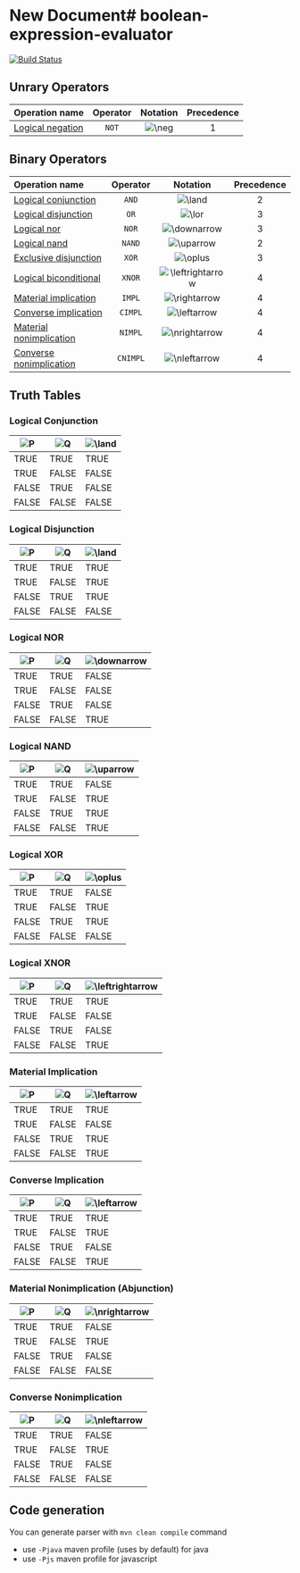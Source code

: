 # New Document# boolean-expression-evaluator
[![Build Status](https://travis-ci.com/rifttech/boolean-expression-evaluator.svg?branch=master)](https://travis-ci.com/rifttech/boolean-expression-evaluator)

## Unrary Operators
| Operation name | Operator | Notation |Precedence
| :---         |     :---:      |    :---:      |   :---:      |
| [Logical negation](https://en.wikipedia.org/wiki/Logical_negation)   | ```NOT```     | <img src="https://latex.codecogs.com/svg.latex?\Large&space;\neg" title="\neg" />|1

## Binary Operators

| Operation name | Operator | Notation |Precedence
| :---         |     :---:      |    :---:      |   :---:      |
| [Logical conjunction](https://en.wikipedia.org/wiki/Logical_conjunction)   | ```AND```     | <img src="https://latex.codecogs.com/svg.latex?\Large&space;\land" title="\land" />|2
| [Logical disjunction](https://en.wikipedia.org/wiki/Logical_disjunction)     | ```OR```      |<img src="https://latex.codecogs.com/svg.latex?\Large&space;\lor" title="\lor" />|3
| [Logical nor](https://en.wikipedia.org/wiki/Logical_NOR)     | ```NOR```      |<img src="https://latex.codecogs.com/svg.latex?\Large&space;\downarrow" title="\downarrow" />|3|
| [Logical nand](https://en.wikipedia.org/wiki/Logical_NAND)     | ```NAND```      |<img src="https://latex.codecogs.com/svg.latex?\Large&space;\uparrow" title="\uparrow" />|2|
| [Exclusive disjunction](https://en.wikipedia.org/wiki/Exclusive_disjunction)     | ```XOR```      |<img src="https://latex.codecogs.com/svg.latex?\Large&space;\oplus" title="\oplus" />|3
| [Logical biconditional](https://en.wikipedia.org/wiki/Logical_biconditional)     | ```XNOR```      |<img src="https://latex.codecogs.com/svg.latex?\Large&space;\leftrightarrow" title="\leftrightarrow" />|4
| [Material implication](https://en.wikipedia.org/wiki/Material_conditional)     | ```IMPL```      |<img src="https://latex.codecogs.com/svg.latex?\Large&space;\rightarrow" title="\rightarrow" />|4|
| [Converse implication](https://en.wikipedia.org/wiki/Converse_implication)     | ```CIMPL```      |<img src="https://latex.codecogs.com/svg.latex?\Large&space;\leftarrow" title="\leftarrow" />|4|
| [Material nonimplication](https://en.wikipedia.org/wiki/Material_nonimplication)     | ```NIMPL```      |<img src="https://latex.codecogs.com/svg.latex?\Large&space;\nrightarrow" title="\nrightarrow" />|4|
| [Converse nonimplication](https://en.wikipedia.org/wiki/Converse_nonimplication)     | ```CNIMPL```      |<img src="https://latex.codecogs.com/svg.latex?\Large&space;\nleftarrow" title="\nleftarrow" />|4|


## Truth Tables

### Logical Conjunction

| <img src="https://latex.codecogs.com/svg.latex?\Large&space;P" title="P" /> | <img src="https://latex.codecogs.com/svg.latex?\Large&space;Q" title="Q" /> |<img src="https://latex.codecogs.com/svg.latex?\Large&space;P \land%20Q" title="\land" /> |
|------|------|-----|
| TRUE | TRUE | TRUE
| TRUE | FALSE | FALSE
| FALSE | TRUE | FALSE
| FALSE | FALSE | FALSE

### Logical Disjunction

| <img src="https://latex.codecogs.com/svg.latex?\Large&space;P" title="P" />  | <img src="https://latex.codecogs.com/svg.latex?\Large&space;Q" title="Q" /> | <img src="https://latex.codecogs.com/svg.latex?\Large&space;P\lor%20Q" title="\land" /> |
|------|------|-----|
| TRUE | TRUE | TRUE
| TRUE | FALSE | TRUE
| FALSE | TRUE | TRUE
| FALSE | FALSE | FALSE

### Logical NOR

| <img src="https://latex.codecogs.com/svg.latex?\Large&space;P" title="P" />  | <img src="https://latex.codecogs.com/svg.latex?\Large&space;Q" title="Q" /> | <img src="https://latex.codecogs.com/svg.latex?\Large&space;P\downarrow%20Q" title="\downarrow" /> |
|------|------|-----|
| TRUE | TRUE | FALSE
| TRUE | FALSE | FALSE
| FALSE | TRUE | FALSE
| FALSE | FALSE | TRUE


### Logical NAND

| <img src="https://latex.codecogs.com/svg.latex?\Large&space;P" title="P" />  | <img src="https://latex.codecogs.com/svg.latex?\Large&space;Q" title="Q" /> | <img src="https://latex.codecogs.com/svg.latex?\Large&space;P\uparrow%20Q" title="\uparrow" /> |
|------|------|-----|
| TRUE | TRUE | FALSE
| TRUE | FALSE | TRUE
| FALSE | TRUE | TRUE
| FALSE | FALSE | TRUE


### Logical XOR

| <img src="https://latex.codecogs.com/svg.latex?\Large&space;P" title="P" />  | <img src="https://latex.codecogs.com/svg.latex?\Large&space;Q" title="Q" /> | <img src="https://latex.codecogs.com/svg.latex?\Large&space;P\oplus%20Q" title="\oplus" /> |
|------|------|-----|
| TRUE | TRUE | FALSE
| TRUE | FALSE | TRUE
| FALSE | TRUE | TRUE
| FALSE | FALSE | FALSE



### Logical XNOR

| <img src="https://latex.codecogs.com/svg.latex?\Large&space;P" title="P" />  | <img src="https://latex.codecogs.com/svg.latex?\Large&space;Q" title="Q" /> | <img src="https://latex.codecogs.com/svg.latex?\Large&space;P\leftrightarrow%20Q" title="\leftrightarrow" /> |
|------|------|-----|
| TRUE | TRUE | TRUE
| TRUE | FALSE | FALSE
| FALSE | TRUE | FALSE
| FALSE | FALSE | TRUE


### Material Implication

| <img src="https://latex.codecogs.com/svg.latex?\Large&space;P" title="P" />  | <img src="https://latex.codecogs.com/svg.latex?\Large&space;Q" title="Q" /> | <img src="https://latex.codecogs.com/svg.latex?\Large&space;P\rightarrow%20Q" title="\leftarrow" />|
|------|------|-----|
| TRUE | TRUE | TRUE
| TRUE | FALSE | FALSE
| FALSE | TRUE | TRUE
| FALSE | FALSE | TRUE


### Converse Implication

| <img src="https://latex.codecogs.com/svg.latex?\Large&space;P" title="P" />  | <img src="https://latex.codecogs.com/svg.latex?\Large&space;Q" title="Q" /> | <img src="https://latex.codecogs.com/svg.latex?\Large&space;P\leftarrow%20Q" title="\leftarrow" /> |
|------|------|-----|
| TRUE | TRUE | TRUE
| TRUE | FALSE | TRUE
| FALSE | TRUE | FALSE
| FALSE | FALSE | TRUE



### Material Nonimplication (Abjunction)

| <img src="https://latex.codecogs.com/svg.latex?\Large&space;P" title="P" />  | <img src="https://latex.codecogs.com/svg.latex?\Large&space;Q" title="Q" /> | <img src="https://latex.codecogs.com/svg.latex?\Large&space;P\nrightarrow%20Q" title="\nrightarrow" /> |
|------|------|-----|
| TRUE | TRUE | FALSE
| TRUE | FALSE | TRUE
| FALSE | TRUE | FALSE
| FALSE | FALSE | FALSE


### Converse Nonimplication

| <img src="https://latex.codecogs.com/svg.latex?\Large&space;P" title="P" />  | <img src="https://latex.codecogs.com/svg.latex?\Large&space;Q" title="Q" /> | <img src="https://latex.codecogs.com/svg.latex?\Large&space;P\nleftarrow%20Q" title="\nleftarrow" /> |
|------|------|-----|
| TRUE | TRUE | FALSE
| TRUE | FALSE | TRUE
| FALSE | TRUE | FALSE
| FALSE | FALSE | FALSE

## Code generation

You can generate parser with ```mvn clean compile``` command

- use ```-Pjava``` maven profile (uses by default) for java
- use ``-Pjs`` maven profile for
javascript

